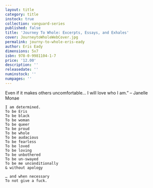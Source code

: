 ```yaml
---
layout: title
category: title
instock: true
collection: vanguard-series
published: false
title: 'Journey To Whole: Excerpts, Essays, and Exhales'
cover: JourneytoWholeWebCover.jpg
permalink: journy-to-whole-eris-eady
author: Eris Eady
dimensions: 5x7
isbn: 978-0-9981104-1-7
price: '12.00'
description: ''
releasedate: ''
numinstock: ''
numpages: ''
---
```

Even if it makes others uncomfortable… 
I will love who I am.” – Janelle Monae

    I am determined.
    To be Eris
    To be black
    To be woman
    To be queer
    To be proud
    To be whole
    To be audacious
    To be fearless
    To be loved 
    To be loving
    To be unbothered
    To be un-swayed
    To be me unconditionally
    & without apology

    … and when necessary 
    To not give a fuck.



